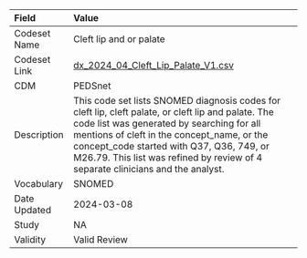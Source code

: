 |Field        |Value                                                                                                                                                                                                                                                                                                                          |
|:------------|:------------------------------------------------------------------------------------------------------------------------------------------------------------------------------------------------------------------------------------------------------------------------------------------------------------------------------|
|Codeset Name |Cleft lip and or palate                                                                                                                                                                                                                                                                                                        |
|Codeset Link |[dx_2024_04_Cleft_Lip_Palate_V1.csv](https://github.com/PEDSnet/Variable-Dictionary/blob/main/conditions/dx_2024_04_Cleft_Lip_Palate_V1.csv)                                                                                                                                                                                   |
|CDM          |PEDSnet                                                                                                                                                                                                                                                                                                                        |
|Description  |This code set lists SNOMED diagnosis codes for cleft lip, cleft palate, or cleft lip and palate.  The code list was generated by searching for all mentions of cleft in the concept_name, or the concept_code started with Q37, Q36, 749, or M26.79. This list was refined by review of 4 separate clinicians and the analyst. |
|Vocabulary   |SNOMED                                                                                                                                                                                                                                                                                                                         |
|Date Updated |2024-03-08                                                                                                                                                                                                                                                                                                                     |
|Study        |NA                                                                                                                                                                                                                                                                                                                             |
|Validity     |Valid Review                                                                                                                                                                                                                                                                                                                   |
